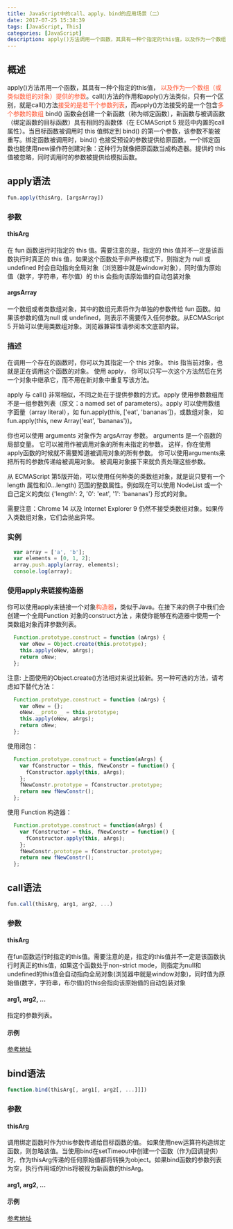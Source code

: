 ```yaml
---
title: JavaScript中的call、apply、bind的应用场景（二）
date: 2017-07-25 15:38:39
tags: [JavaScript, This]
categories: [JavaScript]
description: apply()方法调用一个函数，其具有一种个指定的this值，以及作为一个数组（或类似数组的对象）提供的参数。call()方法的作用和apply()方法类似，只有一个区别，就是call()方法接受的是若干个参数列表，而apply()方法接受的是一个包含多个参数的数组。
---
```

## 概述
apply()方法吊用一个函数，其具有一种个指定的this值，<font color="#ff502c"> 以及作为一个数组（或类似数组的对象）提供的参数</font>。call()方法的作用和apply()方法类似，只有一个区别，就是call()方法<font color="#ff502c">接受的是若干个参数列表</font>，而apply()方法接受的是一个包含<font color="#ff502c">多个参数的数组</font>
bind() 函数会创建一个新函数（称为绑定函数），新函数与被调函数（绑定函数的目标函数）具有相同的函数体（在 ECMAScript 5 规范中内置的call属性）。当目标函数被调用时 this 值绑定到 bind() 的第一个参数，该参数不能被重写。绑定函数被调用时，bind() 也接受预设的参数提供给原函数。一个绑定函数也能使用new操作符创建对象：这种行为就像把原函数当成构造器。提供的 this 值被忽略，同时调用时的参数被提供给模拟函数。
## apply语法
```javascript
fun.apply(thisArg, [argsArray])
```
### 参数
#### thisArg
在 fun 函数运行时指定的 this 值。需要注意的是，指定的 this 值并不一定是该函数执行时真正的 this 值，如果这个函数处于非严格模式下，则指定为 null 或 undefined 时会自动指向全局对象（浏览器中就是window对象），同时值为原始值（数字，字符串，布尔值）的 this 会指向该原始值的自动包装对象
#### argsArray
一个数组或者类数组对象，其中的数组元素将作为单独的参数传给 fun 函数。如果该参数的值为null 或 undefined，则表示不需要传入任何参数。从ECMAScript 5 开始可以使用类数组对象。浏览器兼容性请参阅本文底部内容。

### 描述
在调用一个存在的函数时，你可以为其指定一个 this 对象。 this 指当前对象，也就是正在调用这个函数的对象。 使用 apply， 你可以只写一次这个方法然后在另一个对象中继承它，而不用在新对象中重复写该方法。

apply 与 call() 非常相似，不同之处在于提供参数的方式。apply 使用参数数组而不是一组参数列表（原文：a named set of parameters）。apply 可以使用数组字面量（array literal），如 fun.apply(this, ['eat', 'bananas'])，或数组对象， 如  fun.apply(this, new Array('eat', 'bananas'))。

你也可以使用 arguments  对象作为 argsArray 参数。 arguments 是一个函数的局部变量。 它可以被用作被调用对象的所有未指定的参数。 这样，你在使用apply函数的时候就不需要知道被调用对象的所有参数。 你可以使用arguments来把所有的参数传递给被调用对象。 被调用对象接下来就负责处理这些参数。

从 ECMAScript 第5版开始，可以使用任何种类的类数组对象，就是说只要有一个 length 属性和[0...length) 范围的整数属性。例如现在可以使用 NodeList 或一个自己定义的类似 {'length': 2, '0': 'eat', '1': 'bananas'} 形式的对象。

需要注意：Chrome 14 以及 Internet Explorer 9 仍然不接受类数组对象。如果传入类数组对象，它们会抛出异常。

### 实例
```javascript
  var array = ['a', 'b'];
  var elements = [0, 1, 2];
  array.push.apply(array, elements);
  console.log(array);
```
### 使用apply来链接构造器

你可以使用apply来链接一个对象<font color="#ff502c">构造器</font>，类似于Java。在接下来的例子中我们会创建一个全局Function 对象的construct方法 ，来使你能够在构造器中使用一个类数组对象而非参数列表。
```javascript
  Function.prototype.construct = function (aArgs) {
    var oNew = Object.create(this.prototype);
    this.apply(oNew, aArgs);
    return oNew;
  };
```
注意: 上面使用的Object.create()方法相对来说比较新。另一种可选的方法，请考虑如下替代方法：
```javascript
  Function.prototype.construct = function (aArgs) {
    var oNew = {};
    oNew.__proto__ = this.prototype;
    this.apply(oNew, aArgs);
    return oNew;
  };
```
使用闭包：
```javascript
  Function.prototype.construct = function(aArgs) {
    var fConstructor = this, fNewConstr = function() {
      fConstructor.apply(this, aArgs);
    };
    fNewConstr.prototype = fConstructor.prototype;
    return new fNewConstr();
  };
```
使用 Function 构造器：
```javascript
  Function.prototype.construct = function(aArgs) {
    var fConstructor = this, fNewConstr = function() {
      fConstructor.apply(this, aArgs);
    };
    fNewConstr.prototype = fConstructor.prototype;
    return new fNewConstr();
  };
```
## call语法
```javascript
fun.call(thisArg, arg1, arg2, ...)
```
### 参数
#### thisArg
在fun函数运行时指定的this值。需要注意的是，指定的this值并不一定是该函数执行时真正的this值，如果这个函数处于non-strict mode，则指定为null和undefined的this值会自动指向全局对象(浏览器中就是window对象)，同时值为原始值(数字，字符串，布尔值)的this会指向该原始值的自动包装对象
#### arg1, arg2, ...
指定的参数列表。
#### 示例
[参考地址](https://developer.mozilla.org/zh-CN/docs/Web/JavaScript/Reference/Global_Objects/Function/call)

## bind语法
```javascript
function.bind(thisArg[, arg1[, arg2[, ...]]])
```
### 参数
#### thisArg
调用绑定函数时作为this参数传递给目标函数的值。 如果使用new运算符构造绑定函数，则忽略该值。当使用bind在setTimeout中创建一个函数（作为回调提供）时，作为thisArg传递的任何原始值都将转换为object。如果bind函数的参数列表为空，执行作用域的this将被视为新函数的thisArg。
#### arg1, arg2, ...
#### 示例
[参考地址](https://developer.mozilla.org/zh-CN/docs/Web/JavaScript/Reference/Global_Objects/Function/bind)